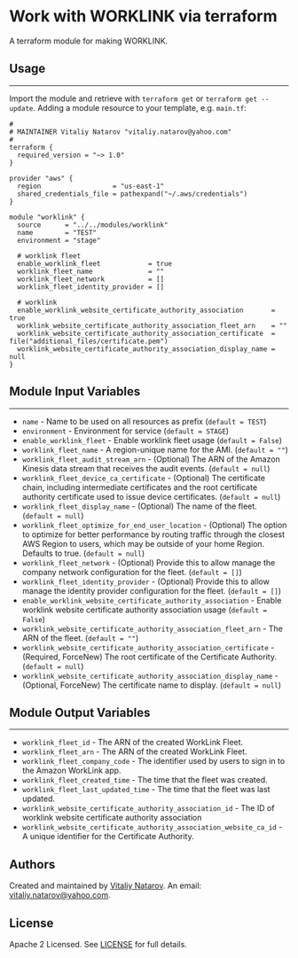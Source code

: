 # Work with WORKLINK via terraform

A terraform module for making WORKLINK.


## Usage
----------------------
Import the module and retrieve with ```terraform get``` or ```terraform get --update```. Adding a module resource to your template, e.g. `main.tf`:

```
#
# MAINTAINER Vitaliy Natarov "vitaliy.natarov@yahoo.com"
#
terraform {
  required_version = "~> 1.0"
}

provider "aws" {
  region                  = "us-east-1"
  shared_credentials_file = pathexpand("~/.aws/credentials")
}

module "worklink" {
  source      = "../../modules/worklink"
  name        = "TEST"
  environment = "stage"

  # worklink fleet
  enable_worklink_fleet            = true
  worklink_fleet_name              = ""
  worklink_fleet_network           = []
  worklink_fleet_identity_provider = []

  # worklink
  enable_worklink_website_certificate_authority_association       = true
  worklink_website_certificate_authority_association_fleet_arn    = ""
  worklink_website_certificate_authority_association_certificate  = file("additional_files/certificate.pem")
  worklink_website_certificate_authority_association_display_name = null
}

```

## Module Input Variables
----------------------
- `name` - Name to be used on all resources as prefix (`default = TEST`)
- `environment` - Environment for service (`default = STAGE`)
- `enable_worklink_fleet` - Enable worklink fleet usage (`default = False`)
- `worklink_fleet_name` - A region-unique name for the AMI. (`default = ""`)
- `worklink_fleet_audit_stream_arn` - (Optional) The ARN of the Amazon Kinesis data stream that receives the audit events. (`default = null`)
- `worklink_fleet_device_ca_certificate` - (Optional) The certificate chain, including intermediate certificates and the root certificate authority certificate used to issue device certificates. (`default = null`)
- `worklink_fleet_display_name` - (Optional) The name of the fleet. (`default = null`)
- `worklink_fleet_optimize_for_end_user_location` - (Optional) The option to optimize for better performance by routing traffic through the closest AWS Region to users, which may be outside of your home Region. Defaults to true. (`default = null`)
- `worklink_fleet_network` - (Optional) Provide this to allow manage the company network configuration for the fleet. (`default = []`)
- `worklink_fleet_identity_provider` - (Optional) Provide this to allow manage the identity provider configuration for the fleet. (`default = []`)
- `enable_worklink_website_certificate_authority_association` - Enable worklink website certificate authority association usage (`default = False`)
- `worklink_website_certificate_authority_association_fleet_arn` - The ARN of the fleet. (`default = ""`)
- `worklink_website_certificate_authority_association_certificate` - (Required, ForceNew) The root certificate of the Certificate Authority. (`default = null`)
- `worklink_website_certificate_authority_association_display_name` - (Optional, ForceNew) The certificate name to display. (`default = null`)

## Module Output Variables
----------------------
- `worklink_fleet_id` - The ARN of the created WorkLink Fleet.
- `worklink_fleet_arn` - The ARN of the created WorkLink Fleet.
- `worklink_fleet_company_code` - The identifier used by users to sign in to the Amazon WorkLink app.
- `worklink_fleet_created_time` - The time that the fleet was created.
- `worklink_fleet_last_updated_time` - The time that the fleet was last updated.
- `worklink_website_certificate_authority_association_id` - The ID of worklink website certificate authority association
- `worklink_website_certificate_authority_association_website_ca_id` - A unique identifier for the Certificate Authority.


## Authors

Created and maintained by [Vitaliy Natarov](https://github.com/SebastianUA). An email: [vitaliy.natarov@yahoo.com](vitaliy.natarov@yahoo.com).

## License

Apache 2 Licensed. See [LICENSE](https://github.com/SebastianUA/terraform/blob/master/LICENSE) for full details.
